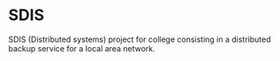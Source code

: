 # SDIS
SDIS (Distributed systems) project for college consisting in a distributed backup service for a local area network.
